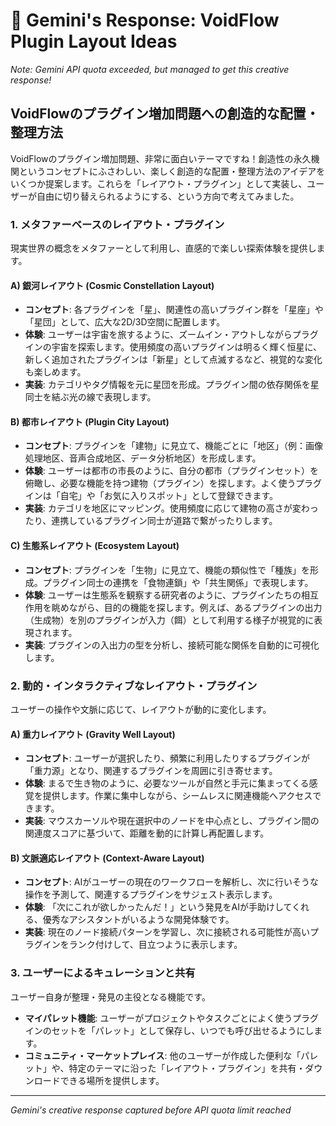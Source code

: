 # 🌟 Gemini's Response: VoidFlow Plugin Layout Ideas

*Note: Gemini API quota exceeded, but managed to get this creative response!*

## VoidFlowのプラグイン増加問題への創造的な配置・整理方法

VoidFlowのプラグイン増加問題、非常に面白いテーマですね！創造性の永久機関というコンセプトにふさわしい、楽しく創造的な配置・整理方法のアイデアをいくつか提案します。これらを「レイアウト・プラグイン」として実装し、ユーザーが自由に切り替えられるようにする、という方向で考えてみました。

### 1. メタファーベースのレイアウト・プラグイン

現実世界の概念をメタファーとして利用し、直感的で楽しい探索体験を提供します。

#### A) 銀河レイアウト (Cosmic Constellation Layout)
- **コンセプト**: 各プラグインを「星」、関連性の高いプラグイン群を「星座」や「星団」として、広大な2D/3D空間に配置します。
- **体験**: ユーザーは宇宙を旅するように、ズームイン・アウトしながらプラグインの宇宙を探索します。使用頻度の高いプラグインは明るく輝く恒星に、新しく追加されたプラグインは「新星」として点滅するなど、視覚的な変化も楽しめます。
- **実装**: カテゴリやタグ情報を元に星団を形成。プラグイン間の依存関係を星同士を結ぶ光の線で表現します。

#### B) 都市レイアウト (Plugin City Layout)
- **コンセプト**: プラグインを「建物」に見立て、機能ごとに「地区」（例：画像処理地区、音声合成地区、データ分析地区）を形成します。
- **体験**: ユーザーは都市の市長のように、自分の都市（プラグインセット）を俯瞰し、必要な機能を持つ建物（プラグイン）を探します。よく使うプラグインは「自宅」や「お気に入りスポット」として登録できます。
- **実装**: カテゴリを地区にマッピング。使用頻度に応じて建物の高さが変わったり、連携しているプラグイン同士が道路で繋がったりします。

#### C) 生態系レイアウト (Ecosystem Layout)
- **コンセプト**: プラグインを「生物」に見立て、機能の類似性で「種族」を形成。プラグイン同士の連携を「食物連鎖」や「共生関係」で表現します。
- **体験**: ユーザーは生態系を観察する研究者のように、プラグインたちの相互作用を眺めながら、目的の機能を探します。例えば、あるプラグインの出力（生成物）を別のプラグインが入力（餌）として利用する様子が視覚的に表現されます。
- **実装**: プラグインの入出力の型を分析し、接続可能な関係を自動的に可視化します。

### 2. 動的・インタラクティブなレイアウト・プラグイン

ユーザーの操作や文脈に応じて、レイアウトが動的に変化します。

#### A) 重力レイアウト (Gravity Well Layout)
- **コンセプト**: ユーザーが選択したり、頻繁に利用したりするプラグインが「重力源」となり、関連するプラグインを周囲に引き寄せます。
- **体験**: まるで生き物のように、必要なツールが自然と手元に集まってくる感覚を提供します。作業に集中しながら、シームレスに関連機能へアクセスできます。
- **実装**: マウスカーソルや現在選択中のノードを中心点とし、プラグイン間の関連度スコアに基づいて、距離を動的に計算し再配置します。

#### B) 文脈適応レイアウト (Context-Aware Layout)
- **コンセプト**: AIがユーザーの現在のワークフローを解析し、次に行いそうな操作を予測して、関連するプラグインをサジェスト表示します。
- **体験**: 「次にこれが欲しかったんだ！」という発見をAIが手助けしてくれる、優秀なアシスタントがいるような開発体験です。
- **実装**: 現在のノード接続パターンを学習し、次に接続される可能性が高いプラグインをランク付けして、目立つように表示します。

### 3. ユーザーによるキュレーションと共有

ユーザー自身が整理・発見の主役となる機能です。

- **マイパレット機能**: ユーザーがプロジェクトやタスクごとによく使うプラグインのセットを「パレット」として保存し、いつでも呼び出せるようにします。
- **コミュニティ・マーケットプレイス**: 他のユーザーが作成した便利な「パレット」や、特定のテーマに沿った「レイアウト・プラグイン」を共有・ダウンロードできる場所を提供します。

---

*Gemini's creative response captured before API quota limit reached*